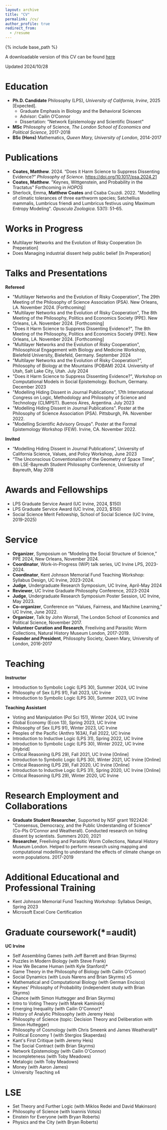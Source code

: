 ```yaml
---
layout: archive
title: "CV"
permalink: /cv/
author_profile: true
redirect_from:
  - /resume
---
```


{% include base_path %}

A downloadable version of this CV can be found [here](https://github.com/matthewncoates/CV/blob/main/Academic%20CV.pdf)

Updated 2024/10/28

Education
======
* **Ph.D. Candidate** Philosophy (LPS), *University of California, Irvine*, 2025 [Expected].
  * Graduate Emphasis in Biology and the Behavioral Sciences
  * Advisor: Cailin O’Connor
  * Dissertation: "Network Epistemology and Scientific Dissent"   
* **MSc**  Philosophy of Science, *The London School of Economics and Political Science*, 2017-2018
* **BSc (Hons)** Mathematics, *Queen Mary, University of London*, 2014-2017

Publications
======
* **Coates, Matthew**. 2024. “Does it Harm Science to Suppress Dissenting Evidence?” *Philosophy of Science*. https://doi.org/10.1017/psa.2024.21
* **Coates, Matthew**. "Keynes, Wittgenstein, and Probability in the Tractatus" Forthcoming in *HOPOS*
* Sherlock, Emma,  **Matthew Coates** and Csaba Csuzdi. 2022. "Modelling of climatic tolerances of three earthworm species; Satchellius mammalis, Lumbricus friendi and Lumbricus festivus using Maximum Entropy Modeling". *Opuscula Zoologica*. 53(1): 51–65. 

Works in Progress
======
* Multilayer Networks and the Evolution of Risky Cooperation  [In Preperation]
* Does Managing industrial dissent help public belief [In Preperation]


Talks and Presentations
======
**Refereed**
* "Multilayer Networks and the Evolution of Risky Cooperation", The 29th Meeting of the Philosophy of Science Association (PSA). New Orleans, LA. November 2024. [Forthcoming] 
* "Multilayer Networks and the Evolution of Risky Cooperation", The 8th Meeting of the Philosophy, Politics and Economics Society (PPE). New Orleans, LA. November 2024. [Forthcoming] 
* "Does it Harm Science to Suppress Dissenting Evidence?", The 8th Meeting of the Philosophy, Politics and Economics Society (PPE). New Orleans, LA. November 2024. [Forthcoming] 
* "Multilayer Networks and the Evolution of Risky Cooperation", Philosophical Engagement with Biology and Medicine Workshop, Bielefeld University, Bielefeld, Germany. September 2024 
* "Multilayer Networks and the Evolution of Risky Cooperation?”, Philosophy of Biology at the Mountains (POBAM) 2024. University of Utah, Salt Lake City, Utah. July 2024 
* "Does it Harm Science to Suppress Dissenting Evidence?", Workshop on Computational Models in Social Epistemology. Bochum, Germany. December 2023 
* "Modelling Hiding Dissent in Journal Publications", 17th International Congress on Logic, Methodology and Philosophy of Science and Technology (CLMPST). Buenos Aires, Argentina. July 2023
* "Modelling Hiding Dissent in Journal Publications". Poster at the Philosophy of Science Association (PSA). Pittsburgh, PA. November 2022.
* "Modelling Scientific Advisory Groups". Poster at the Formal Epistemology Workshop (FEW). Irvine, CA. November 2022.

**Invited**
* “Modelling Hiding Dissent in Journal Publications”, University of California Science, Values, and Policy Workshop, June 2023 
* “The Unconscious Conventionalism of the Geometry of Space Time”, 6th LSE-Bayreuth Student Philosophy Conference, University of Bayreuth, May 2018


Awards and Fellowships
======
* LPS Graduate Service Award (UC Irvine, 2024, $150)
* LPS Graduate Service Award (UC Irvine, 2023, $150)
* Social Science Merit Fellowship, School of Social Science (UC Irvine, 2019-2025)


Service
======
* **Organizer**, Symposium on “Modeling the Social Structure of Science,” PPE 2024, New Orleans, November 2024.
* **Coordinator**, Work-in-Progress (WiP) talk series, UC Irvine LPS, 2023-2024.
* **Coordinator**, Kent Johnson Memorial Fund Teaching Workshop: Syllabus Design, UC Irvine, 2023-2024.
* **Judge**, Undergraduate Research Symposium, UC Irvine, April-May 2024
* **Reviewer**, UC Irvine Graduate Philosophy Conference, 2023-2024
* **Judge**, Undergraduate Research Symposium Poster Session, UC Irvine, May 2023.
* **Co-organizer**, Conference on “Values, Fairness, and Machine Learning,” UC Irvine, June 2022.
* **Organizer**, Talk by John Worrall, The London School of Economics and Political Science, November 2017.
* **Volunteer Curation and Research**, Freeliving and Parasitic Worm Collections, Natural History Museum London, 2017-2019.
* **Founder and President**, Philosophy Society, Queen Mary, University of London, 2016-2017

Teaching
======
**Instructor**
* Introduction to Symbolic Logic (LPS 30), Summer 2024, UC Irvine
* Philosophy of Sex (LPS 91), Fall 2023, UC Irvine
* Introduction to Symbolic Logic (LPS 30), Summer 2023, UC Irvine

**Teaching Assistant**
* Voting and Manipulation (Pol Sci 151), Winter 2024, UC Irvine
* Global Economy (Econ 13), Spring 2023, UC Irvine
* Philosophy of Sex (LPS 91), Winter 2023, UC Irvine
* Peoples of the Pacific (Anthro 163A), Fall 2022, UC Irvine
* Introduction to Inductive Logic (LPS 31), Spring 2022, UC Irvine
* Introduction to Symbolic Logic (LPS 30), Winter 2022, UC Irvine [Hybrid]
* Critical Reasoning (LPS 29), Fall 2021, UC Irvine [Online]
* Introduction to Symbolic Logic (LPS 30), Winter 2021, UC Irvine [Online]
* Critical Reasoning (LPS 29), Fall 2020, UC Irvine [Online]
* Introduction to Inductive Logic (LPS 31), Spring 2020, UC Irvine [Online]
* Critical Reasoning (LPS 29), Winter 2020, UC Irvine

Research Employment and Collaborations
======
* **Graduate Student Researcher**, Supported by NSF grant 1922424: "Consensus, Democracy, and the Public Understanding of Science" (Co-PIs O’Connor and Weatherall). Conducted research on hiding dissent by scientists. Summers 2020, 2021
* **Researcher**, Freeliving and Parasitic Worm Collections, Natural History Museum London. Helped to perform research using mapping and computational modelling to understand the effects of climate change on worm populations.  2017-2019

Additional Educational and Professional Training
======
* Kent Johnson Memorial Fund Teaching Workshop: Syllabus Design, Spring 2023
* Microsoft Excel Core Certification

Graduate coursework(*=audit)
======
**UC Irvine**
* Self Assembling Games (with Jeff Barrett and Brian Skyrms)
* Puzzles in Modern Biology (with Steve Frank)
* How We Became Human (with Kyle Stanford)*
* Game Theory in the Philosophy of Biology (with Cailin O'Connor)
* Social Dynamics (with Louis Narens and Brian Skyrms) x5
* Mathematical and Computational Biology (with German Encisco)
* Keynes' Philosophy of Probability (independent study with Brian Skyrms)
* Chance (with Simon Huttegger and Brian Skyrms)
* Intro to Voting Theory (with Marek Kaminski)
* Emerging Inequality (with Cailin O'Connor)*
* History of Analytic Philosophy (with Jeremy Heis)
* Philosophy of Science (topic: Decision Theory and Deliberation with Simon Huttegger) 
* Philosophy of Cosmology (with Chris Smeenk and James Weatherall)*
* Political Economy 1 (with Stergios Skaperdas)
* Kant's First Critique (with Jeremy Heis)
* The Social Contract (with Brian Skyrms)
* Network Epistemology (with Cailin O'Connor)
* Incompleteness (with Toby Meadows)
* Metalogic (with Toby Meadows)
* Money (with Aaron James)
* University Teaching x4

**LSE**
======
* Set Theory and Further Logic (with Miklos Redei and David Makinson)
* Philosophy of Science (with Ioannis Votsis)
* Einstein for Everyone (with Bryan Roberts)
* Physics and the City (with Bryan Roberts)




